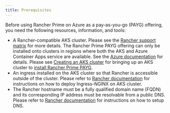 ```yaml
---
title: Prerequisites
---
```


Before using Rancher Prime on Azure as a pay-as-you-go (PAYG) offering, you need the following resources, information, and tools:

- A Rancher-compatible AKS cluster. Please see the [Rancher support matrix](https://www.suse.com/suse-rancher/support-matrix/all-supported-versions/) for more details. The Rancher Prime PAYG offering can only be installed onto clusters in regions where both the AKS and Azure Container Apps service are available. See the [Azure documentation](https://azure.microsoft.com/en-us/explore/global-infrastructure/products-by-region/?products=container-apps,kubernetes-service&regions=all) for details. Please see [Creating an AKS cluster](../../../getting-started/installation-and-upgrade/install-upgrade-on-a-kubernetes-cluster/rancher-on-aks.md#3-create-the-aks-cluster) for bringing up an AKS cluster to [install Rancher Prime PAYG](installing-rancher-prime.md).
- An ingress installed on the AKS cluster so that Rancher is accessible outside of the cluster. Please refer to [Rancher documentation](../../../getting-started/installation-and-upgrade/install-upgrade-on-a-kubernetes-cluster/rancher-on-aks.md#5-install-an-ingress) for instructions on how to deploy Ingress-NGINX on AKS cluster.
- The Rancher hostname must be a fully qualified domain name (FQDN) and its corresponding IP address must be resolvable from a public DNS. Please refer to [Rancher documentation](../../../getting-started/installation-and-upgrade/install-upgrade-on-a-kubernetes-cluster/rancher-on-aks.md#7-set-up-dns) for instructions on how to setup DNS.
